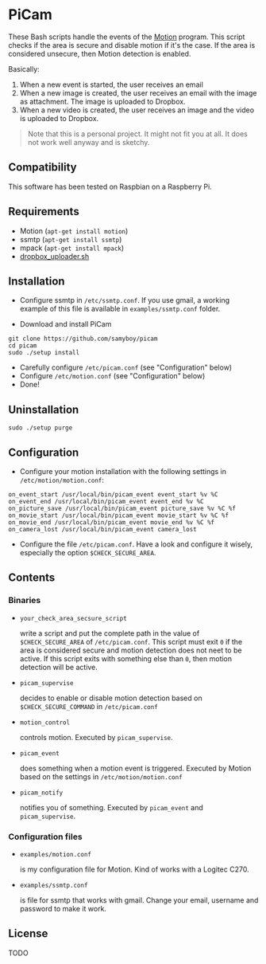 # PiCam

These Bash scripts handle the events of the [Motion](http://www.lavrsen.dk/foswiki/bin/view/Motion/WebHome) program.
This script checks if the area is secure and disable motion if it's the case.
If the area is considered unsecure, then Motion detection is enabled.

Basically:

1. When a new event is started, the user receives an email
1. When a new image is created, the user receives an email with the image as attachment. The image is uploaded to Dropbox.
1. When a new video is created, the user receives an image and the video is uploaded to Dropbox.

> Note that this is a personal project.
> It might not fit you at all.
> It does not work well anyway and is sketchy.

## Compatibility

This software has been tested on Raspbian on a Raspberry Pi.

## Requirements

- Motion (`apt-get install motion`)
- ssmtp (`apt-get install ssmtp`)
- mpack (`apt-get install mpack`)
- [dropbox_uploader.sh](https://github.com/andreafabrizi/Dropbox-Uploader)

## Installation

* Configure ssmtp in `/etc/ssmtp.conf`. If you use gmail, a working example of this file is available in `examples/ssmtp.conf` folder.

* Download and install PiCam
```
git clone https://github.com/samyboy/picam
cd picam
sudo ./setup install
```
* Carefully configure `/etc/picam.conf` (see "Configuration" below)
* Configure `/etc/motion.conf` (see "Configuration" below)
* Done!

## Uninstallation

```
sudo ./setup purge
```

## Configuration

* Configure your motion installation with the following settings in `/etc/motion/motion.conf`:

```
on_event_start /usr/local/bin/picam_event event_start %v %C
on_event_end /usr/local/bin/picam_event event_end %v %C
on_picture_save /usr/local/bin/picam_event picture_save %v %C %f
on_movie_start /usr/local/bin/picam_event movie_start %v %C %f
on_movie_end /usr/local/bin/picam_event movie_end %v %C %f
on_camera_lost /usr/local/bin/picam_event camera_lost
```

* Configure the file `/etc/picam.conf`.
Have a look and configure it wisely, especially the option `$CHECK_SECURE_AREA`.

## Contents

### Binaries

* `your_check_area_secsure_script`

    write a script and put the complete path in the value of `$CHECK_SECURE_AREA` of `/etc/picam.conf`.
    This script must exit `0` if the area is considered secure and motion detection does not neet to be active.
    If this script exits with something else than `0`, then motion detection will be active.

* `picam_supervise`

    decides to enable or disable motion detection based on `$CHECK_SECURE_COMMAND` in `/etc/picam.conf`

* `motion_control`

    controls motion. Executed by `picam_supervise`.

* `picam_event`

    does something when a motion event is triggered. Executed by Motion based on the settings in `/etc/motion/motion.conf`

* `picam_notify`

    notifies you of something. Executed by `picam_event` and `picam_supervise`.

### Configuration files

* `examples/motion.conf`

    is my configuration file for Motion. Kind of works with a Logitec C270.

* `examples/ssmtp.conf`

    is file for ssmtp that works with gmail. Change your email, username and password to make it work.

## License

TODO

